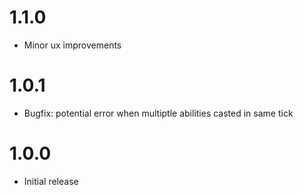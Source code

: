 # 1.1.0
- Minor ux improvements

# 1.0.1
- Bugfix: potential error when multiptle abilities casted in same tick

# 1.0.0
- Initial release